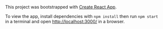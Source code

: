 This project was bootstrapped with [Create React App](https://github.com/facebookincubator/create-react-app).

To view the app, install dependencies with `npm install` then run `npm start` in a terminal and open [http://localhost:3000/](http://localhost:3000/) in a browser.

